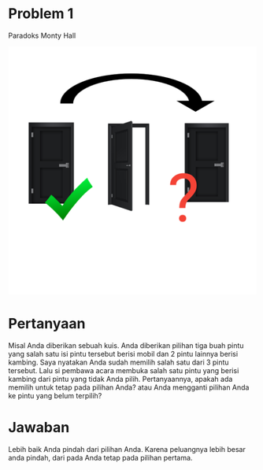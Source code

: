 # Problem 1
Paradoks Monty Hall

![Image Project](https://github.com/AhmadMiftaqudin/problem1/blob/master/project_image.png)

# Pertanyaan
Misal Anda diberikan sebuah kuis.
Anda diberikan pilihan tiga buah pintu yang salah satu isi pintu tersebut berisi mobil dan 2 pintu lainnya berisi kambing.
Saya nyatakan Anda sudah memilih salah satu dari 3 pintu tersebut. Lalu si pembawa acara membuka salah satu pintu yang berisi kambing dari pintu yang tidak Anda pilih.
Pertanyaannya, apakah ada memilih untuk tetap pada pilihan Anda? atau Anda mengganti pilihan Anda ke pintu yang belum terpilih?

# Jawaban
Lebih baik Anda pindah dari pilihan Anda. Karena peluangnya lebih besar anda pindah, dari pada Anda tetap pada pilihan pertama.


